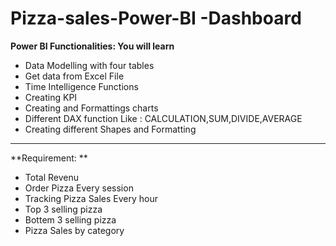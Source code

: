 # Pizza-sales-Power-BI -Dashboard
  **Power BI Functionalities: You will learn**
   - Data Modelling with four tables
   - Get data from Excel File 
   - Time Intelligence Functions
   - Creating KPI
   - Creating and Formattings charts 
   - Different DAX function Like : CALCULATION,SUM,DIVIDE,AVERAGE
   - Creating different Shapes and Formatting

--------------------------------------------
**Requirement: **
  - Total Revenu 
  - Order Pizza Every session
  - Tracking Pizza Sales Every hour 
  - Top 3 selling pizza
  - Bottem 3 selling pizza
  - Pizza Sales by category 
